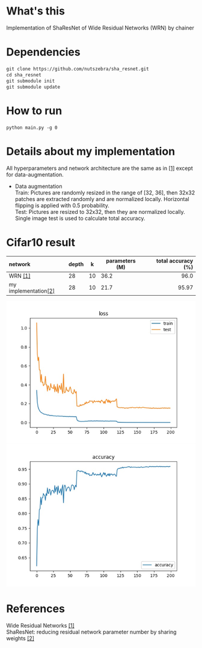 # What's this
Implementation of ShaResNet of Wide Residual Networks (WRN) by chainer  

# Dependencies

    git clone https://github.com/nutszebra/sha_resnet.git
    cd sha_resnet
    git submodule init
    git submodule update

# How to run
    python main.py -g 0

# Details about my implementation
All hyperparameters and network architecture are the same as in [[1]][Paper] except for data-augmentation.  

* Data augmentation  
Train: Pictures are randomly resized in the range of [32, 36], then 32x32 patches are extracted randomly and are normalized locally. Horizontal flipping is applied with 0.5 probability.  
Test: Pictures are resized to 32x32, then they are normalized locally. Single image test is used to calculate total accuracy.  

# Cifar10 result  
| network                        | depth | k  | parameters (M) | total accuracy (%) |
|:-------------------------------|-------|----|----------------|-------------------:|
| WRN [[1]][Paper]               | 28    | 10 |     36.2       |      96.0          |
| my implementation[[2]][Paper2] | 28    | 10 |     21.7       |      95.97         |


<img src="https://github.com/nutszebra/sha_resnet/blob/master/loss.jpg" alt="loss" title="loss">
<img src="https://github.com/nutszebra/sha_resnet/blob/master/accuracy.jpg" alt="total accuracy" title="total accuracy">

# References
Wide Residual Networks [[1]][Paper]  
ShaResNet: reducing residual network parameter number by sharing weights [[2]][Paper2]

[paper]: https://arxiv.org/abs/1605.07146 "Paper"
[paper2]: https://arxiv.org/abs/1702.08782 "Paper2"
